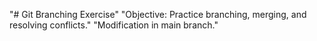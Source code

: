 "# Git Branching Exercise" 
"Objective: Practice branching, merging, and resolving conflicts." 
"Modification in main branch." 
